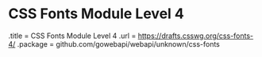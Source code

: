 # CSS Fonts Module Level 4

.title = CSS Fonts Module Level 4
.url = <https://drafts.csswg.org/css-fonts-4/>
.package = github.com/gowebapi/webapi/unknown/css-fonts
